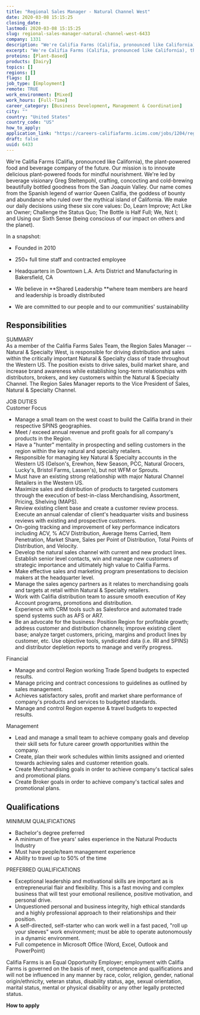 ```yaml
---
title: "Regional Sales Manager - Natural Channel West"
date: 2020-03-08 15:15:25
closing_date: 
lastmod: 2020-03-08 15:15:25
slug: regional-sales-manager-natural-channel-west-6433
company: 1331
description: "We're Califia Farms (Califia, pronounced like California), the plant-powered food and beverage company of the future. Our mission is to innovate delicious plant-powered foods for mindful nourishment. We're led by beverage visionary Greg Steltenpohl, crafting, concocting and cold-brewing beautifully bottled goodness from the San Joaquin Valley. Our name comes from the Spanish legend of warrior Queen Califia, the goddess of bounty and abundance who ruled over the mythical island of California."
excerpt: "We're Califia Farms (Califia, pronounced like California), the plant-powered food and beverage company of the future. Our mission is to innovate delicious plant-powered foods for mindful nourishment. We're led by beverage visionary Greg Steltenpohl, crafting, concocting and cold-brewing beautifully bottled goodness from the San Joaquin Valley. Our name comes from the Spanish legend of warrior Queen Califia, the goddess of bounty and abundance who ruled over the mythical island of California."
proteins: [Plant-Based]
products: [Dairy]
topics: []
regions: []
flags: []
job_type: [Employment]
remote: TRUE
work_environment: [Mixed]
work_hours: [Full-Time]
career_category: [Business Development, Management & Coordination]
city: ""
country: "United States"
country_code: "US"
how_to_apply: 
application_link: "https://careers-califiafarms.icims.com/jobs/1204/regional-sales-manager---natural-channel-west/job"
draft: false
uuid: 6433
---
```

We\'re Califia Farms (Califia, pronounced like California), the
plant-powered food and beverage company of the future. Our mission is to
innovate delicious plant-powered foods for mindful nourishment. We\'re
led by beverage visionary Greg Steltenpohl, crafting, concocting and
cold-brewing beautifully bottled goodness from the San Joaquin Valley.
Our name comes from the Spanish legend of warrior Queen Califia, the
goddess of bounty and abundance who ruled over the mythical island of
California. We make our daily decisions using these six core values: Do,
Learn Improve; Act Like an Owner; Challenge the Status Quo; The Bottle
is Half Full; We, Not I; and Using our Sixth Sense (being conscious of
our impact on others and the planet).

In a snapshot:

-   Founded in 2010

-   250+ full time staff and contracted employee

-   Headquarters in Downtown L.A. Arts District and Manufacturing in
    Bakersfield, CA

-   We believe in **Shared Leadership **where team members are heard and
    leadership is broadly distributed

-   We are committed to our people and to our communities\'
    sustainability

## Responsibilities

SUMMARY\
As a member of the Califia Farms Sales Team, the Region Sales Manager --
Natural & Specialty West, is responsible for driving distribution and
sales within the critically important Natural & Specialty class of trade
throughout the Western US. The position exists to drive sales, build
market share, and increase brand awareness while establishing long-term
relationships with distributors, brokers, and key customers within the
Natural & Specialty Channel. The Region Sales Manager reports to the
Vice President of Sales, Natural & Specialty Channel.

JOB DUTIES\
Customer Focus

-   Manage a small team on the west coast to build the Califia brand in
    their respective SPINS geographies.
-   Meet / exceed annual revenue and profit goals for all company's
    products in the Region.
-   Have a "hunter" mentality in prospecting and selling customers in
    the region within the key natural and specialty retailers.
-   Responsible for managing key Natural & Specialty accounts in the
    Western US (Gelson's, Erewhon, New Season, PCC, Natural Grocers,
    Lucky's, Bristol Farms, Lassen's), but not WFM or Sprouts.
-   Must have an existing strong relationship with major Natural Channel
    Retailers in the Western US.
-   Maximize sales and distribution of products to targeted customers
    through the execution of best-in-class Merchandising, Assortment,
    Pricing, Shelving (MAPS).
-   Review existing client base and create a customer review process.
    Execute an annual calendar of client\'s headquarter visits and
    business reviews with existing and prospective customers.
-   On-going tracking and improvement of key performance indicators
    including ACV, % ACV Distribution, Average Items Carried, Item
    Penetration, Market Share, Sales per Point of Distribution, Total
    Points of Distribution, and Velocity.
-   Develop the natural sales channel with current and new product
    lines. Establish senior level contacts, win and manage new customers
    of strategic importance and ultimately high value to Califia Farms.
-   Make effective sales and marketing program presentations to decision
    makers at the headquarter level.
-   Manage the sales agency partners as it relates to merchandising
    goals and targets at retail within Natural & Specialty retailers.
-   Work with Califia distribution team to assure smooth execution of
    Key Account programs, promotions and distribution.
-   Experience with CRM tools such as Salesforce and automated trade
    spend systems such as AFS or AR7.
-   Be an advocate for the business: Position Region for profitable
    growth; address customer and distribution channels; improve existing
    client base; analyze target customers, pricing, margins and product
    lines by customer, etc. Use objective tools, syndicated data (i.e.
    IRI and SPINS) and distributor depletion reports to manage and
    verify progress.

Financial

-   Manage and control Region working Trade Spend budgets to expected
    results.
-   Manage pricing and contract concessions to guidelines as outlined by
    sales management.
-   Achieves satisfactory sales, profit and market share performance of
    company's products and services to budgeted standards.
-   Manage and control Region expense & travel budgets to expected
    results.

Management

-   Lead and manage a small team to achieve company goals and develop
    their skill sets for future career growth opportunities within the
    company.
-   Create, plan their work schedules within limits assigned and
    oriented towards achieving sales and customer retention goals.
-   Create Merchandising goals in order to achieve company's tactical
    sales and promotional plans.
-   Create Broker goals in order to achieve company's tactical sales and
    promotional plans.

## Qualifications

MINIMUM QUALIFICATIONS 

-   Bachelor's degree preferred
-   A minimum of five years\' sales experience in the Natural Products
    Industry
-   Must have people/team management experience
-   Ability to travel up to 50% of the time

PREFERRED QUALIFICATIONS

-   Exceptional leadership and motivational skills are important as is
    entrepreneurial flair and flexibility. This is a fast moving and
    complex business that will test your emotional resilience, positive
    motivation, and personal drive.
-   Unquestioned personal and business integrity, high ethical standards
    and a highly professional approach to their relationships and their
    position.
-   A self-directed, self-starter who can work well in a fast paced,
    "roll up your sleeves" work environment; must be able to operate
    autonomously in a dynamic environment.
-   Full competence in Microsoft Office (Word, Excel, Outlook and
    PowerPoint)

Califia Farms is an Equal Opportunity Employer; employment with Califia
Farms is governed on the basis of merit, competence and qualifications
and will not be influenced in any manner by race, color, religion,
gender, national origin/ethnicity, veteran status, disability status,
age, sexual orientation, marital status, mental or physical disability
or any other legally protected status.


**How to apply**




